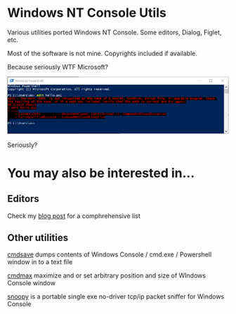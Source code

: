# Windows NT Console Utils

Various utilities ported Windows NT Console. 
Some editors, Dialog, Figlet, etc.


Most of the software is not mine. 
Copyrights included if available.

Because seriously WTF Microsoft?

![Screenshot](edit.png)

Seriously?

# You may also be interested in...

## Editors

Check my [blog post](https://virtuallyfun.com/wordpress/2018/02/15/wanted-console-text-editor-for-windows/) for a comphrehensive list 

## Other utilities

[cmdsave](https://github.com/tenox7/cmdsave) dumps contents of Windows Console / cmd.exe / Powershell window in to a text file

[cmdmax](https://github.com/tenox7/cmdmax) maximize and or set arbitrary position and size of WIndows Console window

[snoopy](https://github.com/tenox7/snoopy) is a portable single exe no-driver tcp/ip packet sniffer for Windows Console
